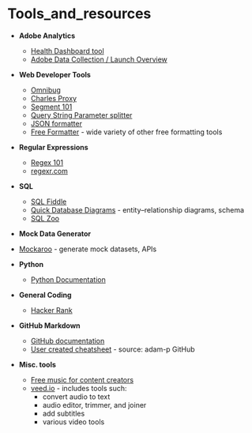 # Tools_and_resources

* **Adobe Analytics**
  * [Health Dashboard tool](http://adobe.ly/aahealth)
  * [Adobe Data Collection / Launch Overview](https://experienceleague.adobe.com/docs/experience-platform/collection/home.html%3Flang%3Dja#)
  
* **Web Developer Tools**
  * [Omnibug](https://chrome.google.com/webstore/detail/omnibug/bknpehncffejahipecakbfkomebjmokl?hl=en)
  * [Charles Proxy](https://www.charlesproxy.com/)
  * [Segment 101](https://university.segment.com/page/segment-101)
  * [Query String Parameter splitter](https://www.freeformatter.com/url-parser-query-string-splitter.html)
  * [JSON formatter](https://www.freeformatter.com/json-formatter.html)
  * [Free Formatter](https://www.freeformatter.com/) - wide variety of other free formatting tools

* **Regular Expressions**
  * [Regex 101](https://regex101.com/)
  * [regexr.com](https://regexr.com/)
  
* **SQL**
  * [SQL Fiddle](http://sqlfiddle.com/)
  * [Quick Database Diagrams](https://app.quickdatabasediagrams.com/#/) - entity–relationship diagrams, schema
  * [SQL Zoo](https://sqlzoo.net)
  
 * **Mock Data Generator**
  * [Mockaroo](https://www.mockaroo.com/) - generate mock datasets, APIs

* **Python**
  * [Python Documentation](https://docs.python.org/3/)
  
* **General Coding**
  * [Hacker Rank](https://www.hackerrank.com)

* **GitHub Markdown**
  * [GitHub documentation](https://docs.github.com/en/get-started/writing-on-github/getting-started-with-writing-and-formatting-on-github/basic-writing-and-formatting-syntax)
  * [User created cheatsheet](https://github.com/adam-p/markdown-here/wiki/Markdown-Cheatsheet) - source: adam-p GitHub
  
* **Misc. tools**
  * [Free music for content creators](https://tunetank.com/)
  * [veed.io](https://www.veed.io) - includes tools such:
    * convert audio to text
    * audio editor, trimmer, and joiner
    * add subtitles  
    * various video tools
